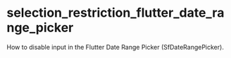# selection_restriction_flutter_date_range_picker
How to disable input in the Flutter Date Range Picker (SfDateRangePicker).
